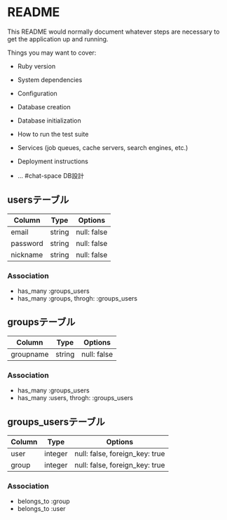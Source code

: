 # README

This README would normally document whatever steps are necessary to get the
application up and running.

Things you may want to cover:

* Ruby version

* System dependencies

* Configuration

* Database creation

* Database initialization

* How to run the test suite

* Services (job queues, cache servers, search engines, etc.)

* Deployment instructions

* ...
#chat-space DB設計
## usersテーブル
|Column|Type|Options|
|------|----|-------|
|email|string|null: false|
|password|string|null: false|
|nickname|string|null: false|
### Association
- has_many :groups_users
- has_many  :groups, throgh:  :groups_users

## groupsテーブル
|Column|Type|Options|
|------|----|-------|
|groupname|string|null: false|
### Association
- has_many :groups_users
- has_many  :users, throgh:  :groups_users

## groups_usersテーブル
|Column|Type|Options|
|------|----|-------|
|user|integer|null: false, foreign_key: true|
|group|integer|null: false, foreign_key: true|
### Association
- belongs_to :group
- belongs_to :user